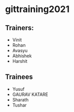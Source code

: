 # gittraining2021

## Trainers:

- Vinit
- Rohan
- Avasyu
- Abhishek
- Harshit

## Trainees
- Yusuf
- GAURAV KATARE
- Sharath
- Tushar


